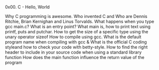 0x00. C - Hello, World


Why C programming is awesome.
Who invented C
and Who are Dennis Ritchie, Brian Kernighan and Linus Torvalds.
What happens when you type gcc main.c?
What is an entry point? 
What main is, how to print text using printf, puts and putchar. 
How to get the size of a specific type using the unary operator sizeof
How to compile using gcc. 
What is the default program name when compiling with gcc & What is the official C coding styleand how to check your code with betty-style.
How to find the right header to include in your source code when using a standard library function
How does the main function influence the return value of the program
